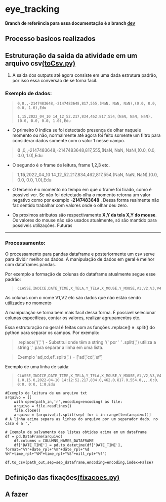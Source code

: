 # eye_tracking

#### Branch de referência para essa documentação é a branch [dev](https://github.com/LordWaif/eye_tracking/tree/dev)

## Processo basicos realizados

## Estruturação da saida da atividade em um arquivo csv[(toCsv.py)](https://github.com/LordWaif/eye_tracking/blob/master/toCsv.py)

1. A saida dos outputs até agora consiste em uma dada estrutura padrão, por isso essa conversão de se torna facil.

### Exemplo de dados:
>```
>0,0,,-2147483648,-2147483648,817,555,(NaN, NaN, NaN),(0.0, 0.0, 0.0, 1.0),Edu
>```
>```
>1,15,2022_04_10 14_12_52.217,834,462,817,554,(NaN, NaN, NaN),(0.0, 0.0, 0.0, 1.0),Edu
>```
* O primeiro 0 indica se foi detectado presença de olhar naquele momento ou não, 
normalmente até agora foi feito somente um filtro para considerar dados somente com o valor 1 nesse campo.

> **0**   ,0,,-2147483648,-2147483648,817,555,(NaN, NaN, NaN),(0.0, 0.0, 0.0, 1.0),Edu

* O segundo é o frame de leitura, frame 1,2,3 etc.

> 1,**15**,2022_04_10 14_12_52.217,834,462,817,554,(NaN, NaN, NaN),(0.0, 0.0, 0.0, 1.0),Edu

* O terceiro é o momento no tempo em que o frame foi tirado, como é possivel ver. Se não foi detectado olha o momento retorna um valor negativo como por exemplo **-2147483648** .
Dessa forma realmente não faz sentido trabalhar com valores onde o olhar deu zero.

* Os proximos atributos são respectivamente **X,Y da tela**  **X,Y do mouse**. Os valores do mouse não são usados atualmente, só são mantido para possiveis utilizações.
Futuras
---
### Processamento:


O processamento para pandas dataframe e posteriormente um csv serve para dividir melhor os dados. A manipulação de dados em geral é melhor com dataframes pandas.

Por exemplo a formação de colunas do dataframe atualmente segue esse padrão:
>```
>CLASSE,INDICE,DATE_TIME,X_TELA,Y_TELA,X_MOUSE,Y_MOUSE,V1,V2,V3,V4,V5,V6,V7,NOME**
>```
As colunas com o nome V1,V2 etc são dados que não estão sendo utilizados no momento

A manipulação se torna bem mais facil dessa forma. É possivel selecionar colunas especificas, contar os valores, realizar agrupamentos etc.

Essa estruturação no geral é feitas com as funções .replace()  e .split() do python para separar os campos.
Por exemplo:
>.replace('(','') - Substitui onde têm a string '(' por ' '
>.split(',') utiliza a string ',' para separar a linha em uma lista. 

>Exemplo 'ad,cd,ef'.split(',') = ['ad','cd','ef']

Exemplo de uma linha de saida:
<br>
>```
>CLASSE,INDICE,DATE_TIME,X_TELA,Y_TELA,X_MOUSE,Y_MOUSE,V1,V2,V3,V4,V5,V6,V7,NOME
>1.0,15.0,2022-04-10 14:12:52.217,834.0,462.0,817.0,554.0,,,,0:0, 0:0, 0:0, 1:0,Edu
>```
```
#Exemplo de leitura de um arquivo txt
arquivo = []
    with open(path_in,'r',encoding=encoding) as file:
	arquivo = file.readlines()
	file.close()
    arquivo = [arquivo[i].split(sep) for i in range(len(arquivo))] 
# A linha acima separa as linhas do arquivo por um separador dado, no caso é a ','
```
```
# Exemplo de salvamento das listas obtidas acima em um dataframe
df = pd.DataFrame(arquivo)
    df.columns = COLUMNS_NAMES_DATAFRAME
    df['DATE_TIME'] = pd.to_datetime(df['DATE_TIME'], format="%Y"+date_rpl+"%m"+date_rpl+"%d %H"+time_rpl+"%M"+time_rpl+"%S"+mill_rpl+"%f")
    df.to_csv(path_out,sep=sep_dataframe,encoding=encoding,index=False)
```
## Definição das fixações[(fixacoes.py)](https://github.com/LordWaif/eye_tracking/blob/master/fixacoes.py)
A fazer
---

